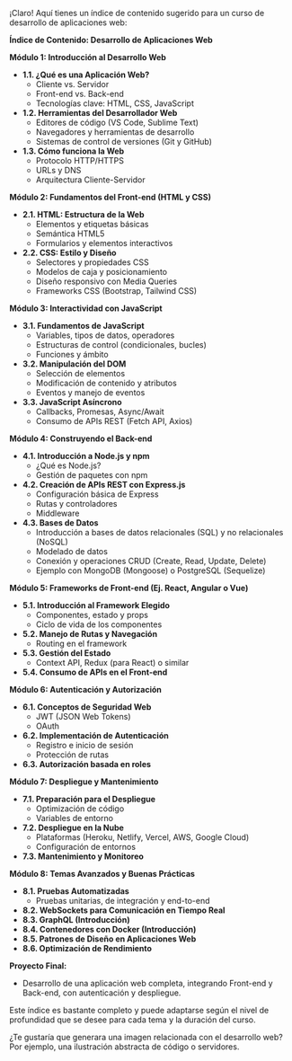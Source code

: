 ¡Claro! Aquí tienes un índice de contenido sugerido para un curso de desarrollo de aplicaciones web:

**Índice de Contenido: Desarrollo de Aplicaciones Web**

**Módulo 1: Introducción al Desarrollo Web**
*   **1.1. ¿Qué es una Aplicación Web?**
    *   Cliente vs. Servidor
    *   Front-end vs. Back-end
    *   Tecnologías clave: HTML, CSS, JavaScript
*   **1.2. Herramientas del Desarrollador Web**
    *   Editores de código (VS Code, Sublime Text)
    *   Navegadores y herramientas de desarrollo
    *   Sistemas de control de versiones (Git y GitHub)
*   **1.3. Cómo funciona la Web**
    *   Protocolo HTTP/HTTPS
    *   URLs y DNS
    *   Arquitectura Cliente-Servidor

**Módulo 2: Fundamentos del Front-end (HTML y CSS)**
*   **2.1. HTML: Estructura de la Web**
    *   Elementos y etiquetas básicas
    *   Semántica HTML5
    *   Formularios y elementos interactivos
*   **2.2. CSS: Estilo y Diseño**
    *   Selectores y propiedades CSS
    *   Modelos de caja y posicionamiento
    *   Diseño responsivo con Media Queries
    *   Frameworks CSS (Bootstrap, Tailwind CSS)

**Módulo 3: Interactividad con JavaScript**
*   **3.1. Fundamentos de JavaScript**
    *   Variables, tipos de datos, operadores
    *   Estructuras de control (condicionales, bucles)
    *   Funciones y ámbito
*   **3.2. Manipulación del DOM**
    *   Selección de elementos
    *   Modificación de contenido y atributos
    *   Eventos y manejo de eventos
*   **3.3. JavaScript Asíncrono**
    *   Callbacks, Promesas, Async/Await
    *   Consumo de APIs REST (Fetch API, Axios)

**Módulo 4: Construyendo el Back-end**
*   **4.1. Introducción a Node.js y npm**
    *   ¿Qué es Node.js?
    *   Gestión de paquetes con npm
*   **4.2. Creación de APIs REST con Express.js**
    *   Configuración básica de Express
    *   Rutas y controladores
    *   Middleware
*   **4.3. Bases de Datos**
    *   Introducción a bases de datos relacionales (SQL) y no relacionales (NoSQL)
    *   Modelado de datos
    *   Conexión y operaciones CRUD (Create, Read, Update, Delete)
    *   Ejemplo con MongoDB (Mongoose) o PostgreSQL (Sequelize)

**Módulo 5: Frameworks de Front-end (Ej. React, Angular o Vue)**
*   **5.1. Introducción al Framework Elegido**
    *   Componentes, estado y props
    *   Ciclo de vida de los componentes
*   **5.2. Manejo de Rutas y Navegación**
    *   Routing en el framework
*   **5.3. Gestión del Estado**
    *   Context API, Redux (para React) o similar
*   **5.4. Consumo de APIs en el Front-end**

**Módulo 6: Autenticación y Autorización**
*   **6.1. Conceptos de Seguridad Web**
    *   JWT (JSON Web Tokens)
    *   OAuth
*   **6.2. Implementación de Autenticación**
    *   Registro e inicio de sesión
    *   Protección de rutas
*   **6.3. Autorización basada en roles**

**Módulo 7: Despliegue y Mantenimiento**
*   **7.1. Preparación para el Despliegue**
    *   Optimización de código
    *   Variables de entorno
*   **7.2. Despliegue en la Nube**
    *   Plataformas (Heroku, Netlify, Vercel, AWS, Google Cloud)
    *   Configuración de entornos
*   **7.3. Mantenimiento y Monitoreo**

**Módulo 8: Temas Avanzados y Buenas Prácticas**
*   **8.1. Pruebas Automatizadas**
    *   Pruebas unitarias, de integración y end-to-end
*   **8.2. WebSockets para Comunicación en Tiempo Real**
*   **8.3. GraphQL (Introducción)**
*   **8.4. Contenedores con Docker (Introducción)**
*   **8.5. Patrones de Diseño en Aplicaciones Web**
*   **8.6. Optimización de Rendimiento**

**Proyecto Final:**
*   Desarrollo de una aplicación web completa, integrando Front-end y Back-end, con autenticación y despliegue.

Este índice es bastante completo y puede adaptarse según el nivel de profundidad que se desee para cada tema y la duración del curso.

¿Te gustaría que generara una imagen relacionada con el desarrollo web? Por ejemplo, una ilustración abstracta de código o servidores.
